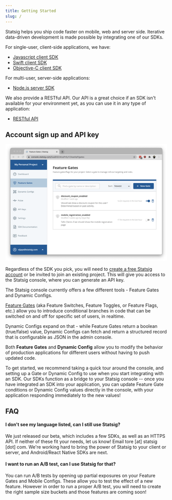 ```yaml
---
title: Getting Started
slug: /
---
```


Statsig helps you ship code faster on mobile, web and server side. Iterative
data-driven development is made possible by integrating one of our SDKs.

For single-user, client-side applications, we have:

- [Javascript client SDK](/client/jsClientSDK)
- [Swift client SDK](/client/swiftClientSDK)
- [Objective-C client SDK](/client/objcClientSDK)

For multi-user, server-side applications:

- [Node.js server SDK](/server/nodejsServerSDK)

We also provide a RESTful API. Our API is a great choice if an SDK isn't
available for your environment yet, as you can use it in any type of
application:

- [RESTful API](/restful-api)

## Account sign up and API key

![Statsig console](./assets/feature_gates.png)

Regardless of the SDK you pick, you will need to [create a free Statsig
account](https://console.statsig.com/sign_up) or be invited to join an existing
project. This will give you access to the Statsig console, where you can
generate an API key.

The Statsig console currently offers a few different tools - Feature Gates and
Dynamic Configs.

[Feature Gates](https://en.wikipedia.org/wiki/Feature_toggle) (aka Feature
Switches, Feature Toggles, or Feature Flags, etc.) allow you to introduce
conditional branches in code that can be switched on and off for specific set of
users, in realtime.

Dynamic Configs expand on that - while Feature Gates return a boolean
(true/false) value, Dynamic Configs can fetch and return a structured record
that is configurable as JSON in the admin console.

Both **Feature Gates** and **Dynamic Config** allow you to modify the behavior of
production applications for different users without having to push updated code.

To get started, we recommend taking a quick tour around the console, and setting
up a Gate or Dynamic Config to use when you start integrating with an SDK. Our
SDKs function as a bridge to your Statsig console -- once you have integrated an
SDK into your application, you can update Feature Gate conditions or Dynamic
Config values directly in the console, with your application responding
immediately to the new values!

## FAQ

#### I don't see my language listed, can I still use Statsig?

We just released our beta, which includes a few SDKs, as well as an HTTPS API.
If neither of these fit your needs, let us know! Email tore [at] statsig [dot]
com. We're working hard to bring the power of Statsig to your client or server,
and Android/React Native SDKs are next.

#### I want to run an A/B test, can I use Statsig for that?

You can run A/B tests by opening up partial exposures on your Feature Gates and
Mobile Configs. These allow you to test the effect of a new feature. However in
order to run a proper A/B test, you will need to create the right sample size
buckets and those features are coming soon!
